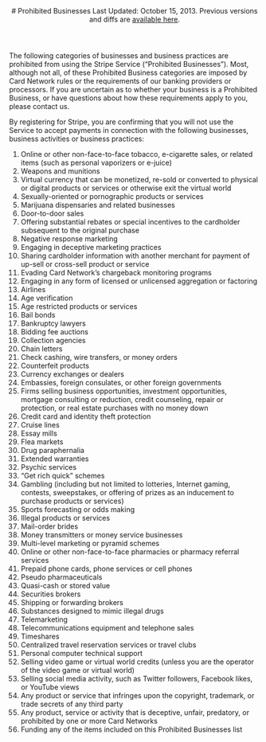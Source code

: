 <header id="prohibited_businesses">
# Prohibited Businesses
Last Updated: October 15, 2013. Previous versions and diffs are <a href="https://github.com/stripe/terms">available here</a>.
</header>

<section id="prohibited_list">
The following categories of businesses and business practices are prohibited from using the Stripe Service (“Prohibited Businesses”).   Most, although not all, of these Prohibited Business categories are imposed by Card Network rules or the requirements of our banking providers or processors.  If you are uncertain as to whether your business is a Prohibited Business, or have questions about how these requirements apply to you, please contact us.

By registering for Stripe, you are confirming that you will not use the Service to accept payments in connection with the following businesses, business activities or business practices:

1. Online or other non-face-to-face tobacco, e-cigarette sales, or related items (such as personal vaporizers or e-juice)
1. Weapons and munitions
1. Virtual currency that can be monetized, re-sold or converted to physical or digital products or services or otherwise exit the virtual world
1. Sexually-oriented or pornographic products or services
1. Marijuana dispensaries and related businesses
1. Door-to-door sales
1. Offering substantial rebates or special incentives to the cardholder subsequent to the original purchase
1. Negative response marketing
1. Engaging in deceptive marketing practices
1. Sharing cardholder information with another merchant for payment of up-sell or cross-sell product or service
1. Evading Card Network’s chargeback monitoring programs
1. Engaging in any form of licensed or unlicensed aggregation or factoring
1. Airlines
1. Age verification
1. Age restricted products or services
1. Bail bonds
1. Bankruptcy lawyers
1. Bidding fee auctions
1. Collection agencies
1. Chain letters
1. Check cashing, wire transfers, or money orders
1. Counterfeit products
1. Currency exchanges or dealers
1. Embassies, foreign consulates, or other foreign governments
1. Firms selling business opportunities, investment opportunities, mortgage consulting or reduction, credit counseling, repair or protection, or real estate purchases with no money down
1. Credit card and identity theft protection
1. Cruise lines
1. Essay mills
1. Flea markets
1. Drug paraphernalia
1. Extended warranties
1. Psychic services
1. “Get rich quick” schemes
1. Gambling (including but not limited to lotteries, Internet gaming, contests, sweepstakes, or offering of prizes as an inducement to purchase products or services)
1. Sports forecasting or odds making
1. Illegal products or services
1. Mail-order brides
1. Money transmitters or money service businesses
1. Multi-level marketing or pyramid schemes
1. Online or other non-face-to-face pharmacies or pharmacy referral services
1. Prepaid phone cards, phone services or cell phones
1. Pseudo pharmaceuticals
1. Quasi-cash or stored value
1. Securities brokers
1. Shipping or forwarding brokers
1. Substances designed to mimic illegal drugs
1. Telemarketing
1. Telecommunications equipment and telephone sales
1. Timeshares
1. Centralized travel reservation services or travel clubs
1. Personal computer technical support
1. Selling video game or virtual world credits (unless you are the operator of the video game or virtual world)
1. Selling social media activity, such as Twitter followers, Facebook likes, or YouTube views
1. Any product or service that infringes upon the copyright, trademark, or trade secrets of any third party
1. Any product, service or activity that is deceptive, unfair, predatory, or prohibited by one or more Card Networks
1. Funding any of the items included on this Prohibited Businesses list
</section>
